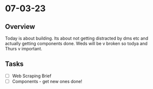 # 07-03-23

## Overview

Today is about building. Its about not getting distracted by dms etc and actually getting components done. Weds will be v broken so todya and Thurs v important.

## Tasks
- [ ] Web Scraping Brief
- [ ] Components - get new ones done!